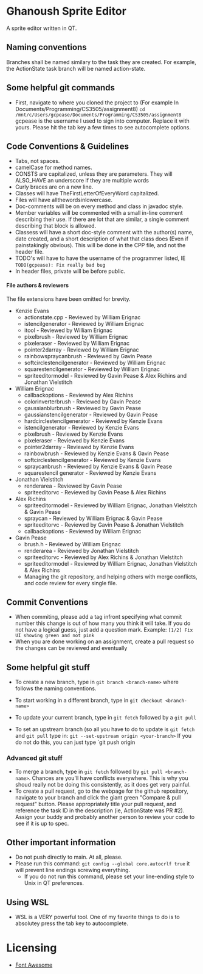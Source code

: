 # Ghanoush Sprite Editor
A sprite editor written in QT.

## Naming conventions
Branches shall be named similary to the task they are created.  For example, the ActionState task branch will be named action-state.

## Some helpful git commands
- First, navigate to where you cloned the project to (For example In Documents/Programming/CS3505/assignment8)
`cd /mnt/c/Users/gcpease/Documents/Programming/CS3505/assignment8` gcpease is the username I used to sign into computer. Replace it with yours. Please hit the tab key a few times to see autocomplete options.

## Code Conventions & Guidelines
- Tabs, not spaces.
- camelCase for method names.
- CONSTS are capitalized, unless they are parameters. They will ALSO\_HAVE an underscore if they are multiple words
- Curly braces are on a new line.
- Classes will have TheFirstLetterOfEveryWord capitalized.
- Files will have allthewordsinlowercase.
- Doc-comments will be on every method and class in javadoc style.
- Member variables will be commented with a small in-line comment describing their use. If there are lot that are similar, a single comment describing that block is allowed.
- Classess will have a short doc-style comment with the author(s) name, date created, and a short description of what that class does (Even if painstakingly obvious). This will be done in the CPP file, and not the header file.
- TODO's will have to have the username of the programmer listed, IE `TODO(gcpease): Fix really bad bug`
- In header files, private will be before public.

#### File authors & reviewers
The file extensions have been omitted for brevity. 

- Kenzie Evans
    - actionstate.cpp - Reviewed by William Erignac
    - istencilgenerator - Reviewed by William Erignac
    - itool - Reviewed by William Erignac
    - pixelbrush - Reviewed by William Erignac
    - pixeleraser - Reviewed by William Erignac
    - pointer2darray - Reviewed by William Erignac
    - rainbowspraycanbrush - Reviewed by Gavin Pease
    - softcirclestencilgenerator - Reviewed by William Erignac
    - squarestencilgenerator - Reviewed by William Erignac
    - spriteeditormodel - Reviewed by Gavin Pease & Alex Richins and Jonathan Vielstitch
- William Erignac
    - callbackoptions - Reviewed by Alex Richins
    - colorinverterbrush - Reviewed by Gavin Pease
    - gaussianblurbrush - Reviewed by Gavin Pease
    - gaussianstencilgenerator - Reviewed by Gavin Pease
    - hardcirclestencilgenerator - Reviewed by Kenzie Evans
    - istencilgenerator - Reviewed by Kenzie Evans
    - pixelbrush - Reviewed by Kenzie Evans
    - pixeleraser - Reviewed by Kenzie Evans
    - pointer2darray - Reviewed by Kenzie Evans
    - rainbowbrush - Reviewed by Kenzie Evans & Gavin Pease
    - softcirclestencilgenerator - Reviewed by Kenzie Evans
    - spraycanbrush - Reviewed by Kenzie Evans & Gavin Pease
    - squarestencil generator - Reviewed by Kenzie Evans
- Jonathan Vielstitch
    - renderarea - Reviewed by Gavin Pease
    - spriteeditorvc - Reviewed by Gavin Pease & Alex Richins
- Alex Richins
    - spriteeditormodel - Reviewed by William Erignac, Jonathan Vielstitch & Gavin Pease
    - spraycan - Reviewed by William Erignac & Gavin Pease
    - spriteeditorvc - Reviewed by Gavin Pease & Jonathan Vielstitch
    - callbackoptions - Reviewed by William Erignac
- Gavin Pease
    - brush.h - Reviewed by William Erignac
    - renderarea - Reviewed by Jonathan Vielstitch 
    - spriteeditorvc - Reviewed by Alex Richins & Jonathan Vielstitch
    - spriteeditormodel - Reviewed by William Erignac, Jonathan Vielstitch & Alex Richins
    - Managing the git repository, and helping others with merge conflicts, and code review for every single file.

## Commit Conventions
- When commiting, please add a tag infront specifying what commit number this change is out of how many you think it will
take. If you do not have a logical guess, just add a question mark. Example: `[1/2] Fix UI showing green and not pink`
- When you are done working on an assignment, create a pull request so the changes can be reviewed and eventually 

## Some helpful git stuff
- To create a new branch, type in
`git branch <branch-name>` where <branch-name> follows the naming conventions.

- To start working in a different branch, type in
  `git checkout <branch-name>`

- To update your current branch, type in
  `git fetch` followed by a `git pull`

- To set an upstream branch (so all you have to do to update is `git fetch` and `git pull` type in:
  `git --set-upstream origin <your-branch>` If you do not do this, you can just type `git push origin <branch-name>

### Advanced git stuff
- To merge a branch, type in
  `git fetch` followed by `git pull <branch-name>`. Chances are you'll have conflicts everywhere. This is why you 
  shoud really not be doing this consistently, as it does get very painful.
- To create a pull request, go to the webpage for the github repository, navigate to your branch and click the
giant green "Compare & pull request" button. Please appropriately title your pull request, and reference the task ID in the description (ie, ActionState was PR \#2). Assign your buddy and probably another person to review your code to see if it is up to spec.

## Other important information
  - Do not push directly to main. At all, please.
  - Please run this command: `git config --global core.autocrlf true` it will prevent line endings screwing everything.
    - If you do not run this command, please set your line-ending style to Unix in QT preferences.
## Using WSL
  - WSL is a VERY powerful tool. One of my favorite things to do is to absolutey press the tab key to autocomplete.

# Licensing
- [Font Awesome](https://fontawesome.com/license)
